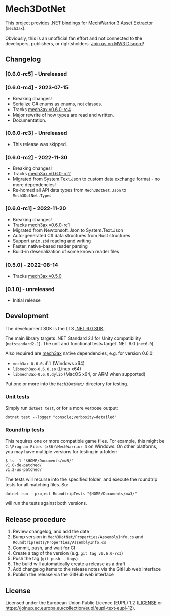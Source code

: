 # Mech3DotNet

This project provides .NET bindings for [MechWarrior 3 Asset Extractor](https://github.com/TerranMechworks/mech3ax) (`mech3ax`).

Obviously, this is an unofficial fan effort and not connected to the developers, publishers, or rightsholders. [Join us on MW3 Discord](https://discord.gg/Be53gMy)!

## Changelog

### [0.6.0-rc5] - Unreleased

### [0.6.0-rc4] - 2023-07-15

* Breaking changes!
* Serialize C# enums as enums, not classes.
* Tracks [mech3ax v0.6.0-rc4](https://github.com/TerranMechworks/mech3ax/releases/tag/v0.6.0-rc4)
* Major rewrite of how types are read and written.
* Documentation.

### [0.6.0-rc3] - Unreleased

* This release was skipped.

### [0.6.0-rc2] - 2022-11-30

* Breaking changes!
* Tracks [mech3ax v0.6.0-rc2](https://github.com/TerranMechworks/mech3ax/releases/tag/v0.6.0-rc2)
* Migrated from System.Text.Json to custom data exchange format - no more dependencies!
* Re-homed all API data types from `Mech3DotNet.Json` to `Mech3DotNet.Types`

### [0.6.0-rc1] - 2022-11-20

* Breaking changes!
* Tracks [mech3ax v0.6.0-rc1](https://github.com/TerranMechworks/mech3ax/releases/tag/v0.6.0-rc1)
* Migrated from Newtonsoft.Json to System.Text.Json
* Auto-generated C# data structures from Rust structures
* Support `anim.zbd` reading and writing
* Faster, native-based reader parsing
* Build-in deserialization of some known reader files

### [0.5.0] - 2022-08-14

* Tracks [mech3ax v0.5.0](https://github.com/TerranMechworks/mech3ax/releases/tag/v0.5.0)

### [0.1.0] - unreleased

* Initial release

## Development

The development SDK is the LTS [.NET 6.0 SDK](https://dotnet.microsoft.com/en-us/download/dotnet/6.0).

The main library targets .NET Standard 2.1 for Unity compatibility (`netstandard2.1`). The unit and functional tests target .NET 6.0 (`net6.0`).

Also required are [mech3ax](https://github.com/TerranMechworks/mech3ax/releases/) native dependencies, e.g. for version 0.6.0:

* `mech3ax-0.6.0.dll` (Windows x64)
* `libmech3ax-0.6.0.so` (Linux x64)
* `libmech3ax-0.6.0.dylib` (MacOS x64, or ARM when supported)

Put one or more into the `Mech3DotNet/` directory for testing.

### Unit tests

Simply run `dotnet test`, or for a more verbose output:

```shell
dotnet test --logger "console;verbosity=detailed"
```

### Roundtrip tests

This requires one or more compatible game files. For example, this might be `C:\Program Files (x86)\MechWarrior 3` on Windows. On other platforms, you may have multiple versions for testing in a folder:

```console
$ ls -1 "$HOME/Documents/mw3/"
v1.0-de-patched/
v1.2-us-patched/
```

The tests will recurse into the specified folder, and execute the roundtrip tests for all matching files. So:

```shell
dotnet run --project RoundtripTests "$HOME/Documents/mw3/"
```

will run the tests against both versions.

## Release procedure

1. Review changelog, and add the date
1. Bump version in `Mech3DotNet/Properties/AssemblyInfo.cs` and `RoundtripTests/Properties/AssemblyInfo.cs`
1. Commit, push, and wait for CI
1. Create a tag of the version (e.g. `git tag v0.6.0-rc3`)
1. Push the tag (`git push --tags`)
1. The build will automatically create a release as a draft
1. Add changelog items to the release notes via the GitHub web interface
1. Publish the release via the GitHub web interface

## License

Licensed under the European Union Public Licence (EUPL) 1.2 ([LICENSE](LICENSE) or https://joinup.ec.europa.eu/collection/eupl/eupl-text-eupl-12).
